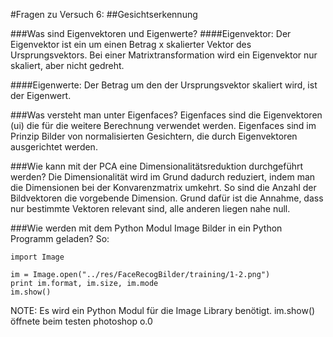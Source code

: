 ﻿#Fragen zu Versuch 6: 
##Gesichtserkennung

###Was sind Eigenvektoren und Eigenwerte?
####Eigenvektor:
Der Eigenvektor ist ein um einen Betrag x skalierter Vektor des Ursprungsvektors.
Bei einer Matrixtransformation wird ein Eigenvektor nur skaliert, aber nicht gedreht.

####Eigenwerte:
Der Betrag um den der Ursprungsvektor skaliert wird, ist der Eigenwert.


###Was versteht man unter Eigenfaces?
Eigenfaces sind die Eigenvektoren (ui) die für die weitere Berechnung verwendet werden.
Eigenfaces sind im Prinzip Bilder von normalisierten Gesichtern, die durch Eigenvektoren ausgerichtet werden.

###Wie kann mit der PCA eine Dimensionalitätsreduktion durchgeführt werden?
Die Dimensionalität wird im Grund dadurch reduziert, indem man die Dimensionen bei der Konvarenzmatrix umkehrt.
So sind die Anzahl der Bildvektoren die vorgebende Dimension.
Grund dafür ist die Annahme, dass nur bestimmte Vektoren relevant sind, alle anderen liegen nahe null.

###Wie werden mit dem Python Modul Image Bilder in ein Python Programm geladen?
So:

    import Image

    im = Image.open("../res/FaceRecogBilder/training/1-2.png")
    print im.format, im.size, im.mode
    im.show()

NOTE: Es wird ein Python Modul für die Image Library benötigt.
im.show() öffnete beim testen photoshop o.0